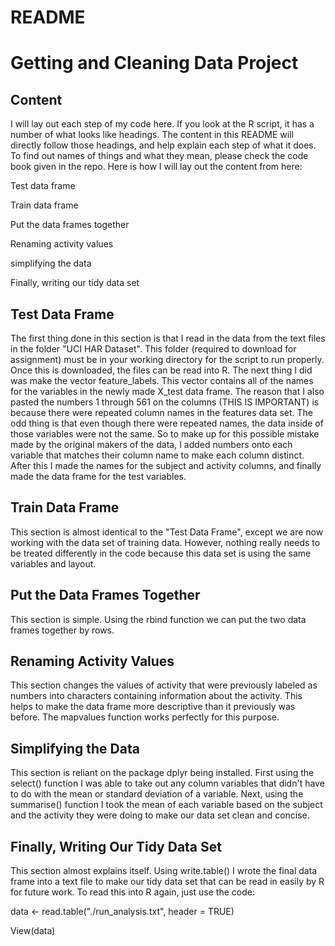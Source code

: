 # README
# Getting and Cleaning Data Project

## Content

I will lay out each step of my code here. If you look at the R script, it has a number of what looks like headings. The content in this README will directly follow those headings, and help explain each step of what it does. To find out names of things and what they mean, please check the code book given in the repo. Here is how I will lay out the content from here:

Test data frame

Train data frame

Put the data frames together

Renaming activity values

simplifying the data

Finally, writing our tidy data set


## Test Data Frame

The first thing done in this section is that I read in the data from the text files in the folder "UCI HAR Dataset". This folder (required to download for assignment) must be in your working directory for the script to run properly. Once this is downloaded, the files can be read into R. The next thing I did was make the vector feature_labels. This vector contains all of the names for the variables in the newly made X_test data frame. The reason that I also pasted the numbers 1 through 561 on the columns (THIS IS IMPORTANT) is because there were repeated column names in the features data set. The odd thing is that even though there were repeated names, the data inside of those variables were not the same. So to make up for this possible mistake made by the original makers of the data, I added numbers onto each variable that matches their column name to make each column distinct. After this I made the names for the subject and activity columns, and finally made the data frame for the test variables. 

## Train Data Frame

This section is almost identical to the "Test Data Frame", except we are now working with the data set of training data. However, nothing really needs to be treated differently in the code because this data set is using the same variables and layout.

## Put the Data Frames Together

This section is simple. Using the rbind function we can put the two data frames together by rows.

## Renaming Activity Values

This section changes the values of activity that were previously labeled as numbers into characters containing information about the activity. This helps to make the data frame more descriptive than it previously was before. The mapvalues function works perfectly for this purpose.

## Simplifying the Data

This section is reliant on the package dplyr being installed. First using the select() function I was able to take out any column variables that didn't have to do with the mean or standard deviation of a variable. Next, using the summarise() function I took the mean of each variable based on the subject and the activity they were doing to make our data set clean and concise. 

## Finally, Writing Our Tidy Data Set

This section almost explains itself. Using write.table() I wrote the final data frame into a text file to make our tidy data set that can be read in easily by R for future work. To read this into R again, just use the code:

data <- read.table("./run_analysis.txt", header = TRUE)

View(data)



